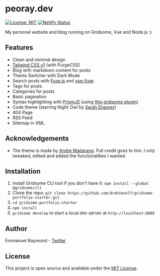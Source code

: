 # peoray.dev

[![License: MIT](https://img.shields.io/badge/License-MIT-yellow.svg)](https://opensource.org/licenses/MIT) [![Netlify Status](https://api.netlify.com/api/v1/badges/bf17b87d-544b-4f62-9692-33dc15b6d873/deploy-status)](https://app.netlify.com/sites/peoray/deploys)

My personal website and blog running on Gridsome, Vue and Node.js :)

## Features

- Clean and minimal design
- [Tailwind CSS v1](https://tailwindcss.com) (with PurgeCSS)
- Blog with markdown content for posts
- Theme Switcher with Dark Mode
- Search posts with [Fuse.js](https://fusejs.io) and [vue-fuse](https://github.com/shayneo/vue-fuse)
- Tags for posts
- Categories for posts
- Basic pagination
- Syntax highlighting with [PrismJS](https://prismjs.com) (using [this gridsome plugin](https://gridsome.org/plugins/gridsome-plugin-remark-prismjs-all))
- Code theme (starring Night Owl by [Sarah Drasner](twitter.com/sarah_edo))
- 404 Page
- RSS Feed
- Sitemap in XML

## Acknowledgements

- The theme is made by [Andre Madarang](https://github.com/drehimself/gridsome-portfolio-starter/). Full credit goes to him. I only tweaked, edited and added the functionalities I wanted.

## Installation

1. Install Gridsome CLI tool if you don't have it: `npm install --global @gridsome/cli`
1. Clone the repo: `git clone https://github.com/drehimself/gridsome-portfolio-starter.git`
1. `cd gridsome-portfolio-starter`
1. `npm install`
1. `gridsome develop` to start a local dev server at `http://localhost:8080`

## Author

Emmanuel Raymond - [Twitter](https://www.teitter.com/peoray_)

## License

This project is open source and available under the [MIT License](./license).
